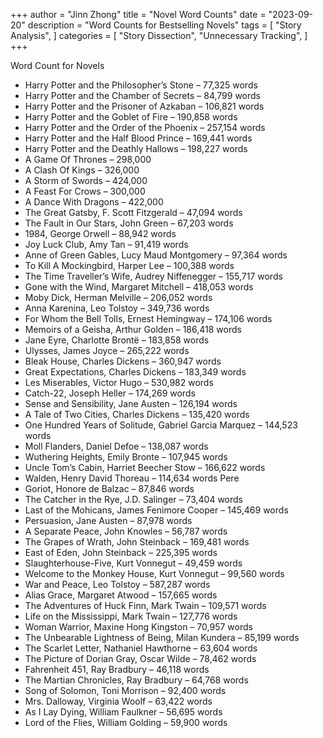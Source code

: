 +++
author = "Jinn Zhong"
title = "Novel Word Counts"
date = "2023-09-20"
description = "Word Counts for Bestselling Novels"
tags = [
    "Story Analysis",
]
categories = [
    "Story Dissection",
    "Unnecessary Tracking",
]
+++

Word Count for Novels

* Harry Potter and the Philosopher’s Stone – 77,325 words 
* Harry Potter and the Chamber of Secrets – 84,799 words
* Harry Potter and the Prisoner of Azkaban – 106,821 words
* Harry Potter and the Goblet of Fire – 190,858 words 
* Harry Potter and the Order of the Phoenix – 257,154 words 
* Harry Potter and the Half Blood Prince – 169,441 words 
* Harry Potter and the Deathly Hallows – 198,227 words
* A Game Of Thrones – 298,000 
* A Clash Of Kings – 326,000 
* A Storm of Swords – 424,000 
* A Feast For Crows – 300,000 
* A Dance With Dragons – 422,000
* The Great Gatsby, F. Scott Fitzgerald – 47,094 words 
* The Fault in Our Stars, John Green – 67,203 words 
* 1984, George Orwell – 88,942 words 
* Joy Luck Club, Amy Tan – 91,419 words 
* Anne of Green Gables, Lucy Maud Montgomery – 97,364 words 
* To Kill A Mockingbird, Harper Lee – 100,388 words 
* The Time Traveller’s Wife, Audrey Niffenegger – 155,717 words 
* Gone with the Wind, Margaret Mitchell – 418,053 words 
* Moby Dick, Herman Melville – 206,052 words 
* Anna Karenina, Leo Tolstoy – 349,736 words 
* For Whom the Bell Tolls, Ernest Hemingway – 174,106 words 
* Memoirs of a Geisha, Arthur Golden – 186,418 words 
* Jane Eyre, Charlotte Brontë – 183,858 words 
* Ulysses, James Joyce – 265,222 words 
* Bleak House, Charles Dickens – 360,947 words 
* Great Expectations, Charles Dickens – 183,349 words 
* Les Miserables, Victor Hugo – 530,982 words 
* Catch-22, Joseph Heller – 174,269 words 
* Sense and Sensibility, Jane Austen – 126,194 words 
* A Tale of Two Cities, Charles Dickens – 135,420 words 
* One Hundred Years of Solitude, Gabriel Garcia Marquez – 144,523 words 
* Moll Flanders, Daniel Defoe – 138,087 words 
* Wuthering Heights, Emily Bronte – 107,945 words 
* Uncle Tom’s Cabin, Harriet Beecher Stow – 166,622 words 
* Walden, Henry David Thoreau – 114,634 words Pere 
* Goriot, Honore de Balzac – 87,846 words 
* The Catcher in the Rye, J.D. Salinger – 73,404 words 
* Last of the Mohicans, James Fenimore Cooper – 145,469 words 
* Persuasion, Jane Austen – 87,978 words 
* A Separate Peace, John Knowles – 56,787 words 
* The Grapes of Wrath, John Steinback – 169,481 words 
* East of Eden, John Steinback – 225,395 words 
* Slaughterhouse-Five, Kurt Vonnegut – 49,459 words 
* Welcome to the Monkey House, Kurt Vonnegut – 99,560 words 
* War and Peace, Leo Tolstoy – 587,287 words 
* Alias Grace, Margaret Atwood – 157,665 words 
* The Adventures of Huck Finn, Mark Twain – 109,571 words 
* Life on the Mississippi, Mark Twain – 127,776 words 
* Woman Warrior, Maxine Hong Kingston – 70,957 words 
* The Unbearable Lightness of Being, Milan Kundera – 85,199 words 
* The Scarlet Letter, Nathaniel Hawthorne – 63,604 words 
* The Picture of Dorian Gray, Oscar Wilde – 78,462 words 
* Fahrenheit 451, Ray Bradbury – 46,118 words 
* The Martian Chronicles, Ray Bradbury – 64,768 words 
* Song of Solomon, Toni Morrison – 92,400 words 
* Mrs. Dalloway, Virginia Woolf – 63,422 words 
* As I Lay Dying, William Faulkner – 56,695 words 
* Lord of the Flies, William Golding – 59,900 words
